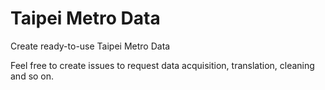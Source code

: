 # Taipei Metro Data
Create ready-to-use Taipei Metro Data

Feel free to create issues to request data acquisition, translation, cleaning and so on.